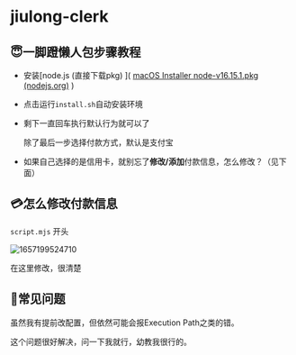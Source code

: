 # jiulong-clerk

## 😇一脚蹬懒人包步骤教程

* 安装[node.js (直接下载pkg) ]( [macOS Installer  node-v16.15.1.pkg (nodejs.org)](https://nodejs.org/dist/v16.15.1/node-v16.15.1.pkg) )

* 点击运行`install.sh`自动安装环境

* 剩下一直回车执行默认行为就可以了

  除了最后一步选择付款方式，默认是支付宝

* 如果自己选择的是信用卡，就别忘了**修改/添加**付款信息，怎么修改？（见下面）

## 💳怎么修改付款信息

`script.mjs` 开头

![1657199524710](http://tva1.sinaimg.cn/large/006hPLGily1h3yo7y3pszj30g307241m.jpg)

在这里修改，很清楚

## 🤔常见问题

虽然我有提前改配置，但依然可能会报Execution Path之类的错。

这个问题很好解决，问一下我就行，幼教我很行的。